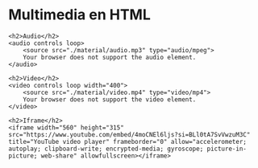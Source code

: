 <!DOCTYPE html>
<html lang="es">

<head>
    <meta charset="UTF-8">
    <title>Multimedia en HTML</title>
    <link rel="icon" href="./material/multimedia_1.png">
</head>

<body>
    <h1 title="Multimedia en HTML">Multimedia en HTML</h1>

    <h2>Audio</h2>
    <audio controls loop>
        <source src="./material/audio.mp3" type="audio/mpeg">
        Your browser does not support the audio element.
    </audio>

    <h2>Video</h2>
    <video controls loop width="400">
        <source src="./material/video.mp4" type="video/mp4">
        Your browser does not support the video element.
    </video>

    <h2>Iframe</h2>
    <iframe width="560" height="315" src="https://www.youtube.com/embed/4moCNEl6ljs?si=BLl0tA7SvVwzuM3C" title="YouTube video player" frameborder="0" allow="accelerometer; autoplay; clipboard-write; encrypted-media; gyroscope; picture-in-picture; web-share" allowfullscreen></iframe>

</body>

</html>
